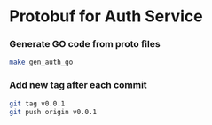 # Protobuf for Auth Service

### Generate GO code from proto files
````bash
make gen_auth_go
````

### Add new tag after each commit
````bash
git tag v0.0.1
git push origin v0.0.1
````
